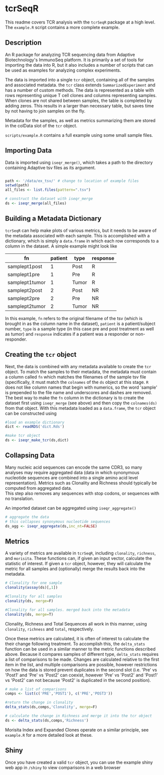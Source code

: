 # tcrSeqR

This readme covers TCR analysis with the `tcrSeqR` package at a high level.
The `example.R` script contains a more complete example. 

## Description

An R package for analyzing TCR sequencing data from Adaptive Biotechnology's ImmunoSeq platform.
It is primarily a set of tools for importing the data into R, but it also includes a number of
scripts that can be used as examples for analyzing complex experiments.

The data is imported into a single `tcr` object, containing all of the samples and associated metadata.
the `tcr` class extends `SummarizedExperiment` and has a number of custom
methods. The data is represented as a table with rows representing
unique T cell clones and columns representing samples. When clones are not shared between samples,
the table is completed by adding zeros. This results in a larger than necessary table, but saves
time by not having to join samples on the fly. 

Metadata for the samples, as well as metrics summarizing them are stored in the
colData slot of the `tcr` object. 

`scripts/example.R` contains a full example using some small sample files.

## Importing Data 
Data is imported using `iseqr_merge()`, which takes a path to the directory containing Adaptive
tsv files as its argument.

```R

path <- '/data/ex_tsv/' # change to location of example files
setwd(path)
all_files <- list.files(pattern=".tsv")

# construct the dataset with iseqr_merge
ds <- iseqr_merge(all_files)
``` 

## Building a Metadata Dictionary
`tcrSeqR` can help make plots of various metrics, but it needs to be aware of the metadata
associated with each sample. This is accomplished with a dictionary, which is simply a
`data.frame` in which each row corresponds to a column in the dataset. A simple example might
look like 

fn | patient | type | response
---|---------|------|---------- 
  samplept1post|       1|  Post|        R
   samplept1pre|       1|   Pre|        R
 samplept1tumor|       1| Tumor|        R
  samplept2post|       2|  Post|       NR
   samplept2pre|       2|   Pre|       NR
 samplept2tumor|       2| Tumor|       NR

In this example, `fn` refers to the original filename of the tsv (which is brought in as the
column name in the dataset), `patient` is a patient/subject number, `type` is a sample type (in
this case pre and post treatment as well as tumor) and `response` indicates if a patient was a
responder or non-responder.    

## Creating the `tcr` object

Next, the data is combined with any metadata available to create the `tcr`
object. To match the samples to their metadata, the metadata must contain a
column called `fn` which matches the filenames of the sample tsv file
(specifically, it must match the `colnames` of the `ds` object at this stage.
`R` does not like column names that begin with numerics, so the word 'sample' is
prepended to the file name and underscores and dashes are removed. The best way
to make the `fn` column in the dictionary is to create the dataset first using
`iseqr_merge` (see above) and then copy the `colnames(ds)` from that object.
With this metadata loaded as a `data.frame`, the `tcr` object can be constructed
using

```R
#load an example dictionary
dict <- readRDS('dict.Rds')

#make tcr object
ds <- iseqr_make_tcr(ds,dict)
```

## Collapsing Data 
Many nucleic acid sequences can encode the same CDR3, so many analyses may require aggregated
data (data in which synonymous nucleotide sequences are combined into a single amino acid level
representation). Metrics such as Clonality and Richness should typically be computed from aggregated
data.  
This step also removes any sequences with stop codons, or sequences with no
translation. 

An imported dataset can be aggregated using `iseqr_aggregate()`

```R
# aggregate the data
# this collapses synonymous nucleotide sequences
ds_agg <- iseqr_aggregate(ds,inc_nt=FALSE)
```  

## Metrics 
A variety of metrics are available in `tcrSeqR`, including `clonality`, `richness`, and `morisita`. 
These functions can, if given an input vector, calculate the statistic of
interest. If given a `tcr` object, however, they will calculate the metric for
all samples and (optionally) merge the results back into the metadata. 

```R
# Clonality for one sample
clonality(assay(ds)[,1])

#Clonality for all samples
clonality(ds, merge=F)

#Clonality for all samples. merged back into the metadata
clonality(ds, merge=T)
```
Clonality, Richness and Total Sequences all work in this manner, using
`clonality`, `richness` and `total`, respectively.  

Once these metrics are calculated, it is often of interest to calculate the
their change following treatment. To accomplish this, the `delta_stats` function
can be used in a similar manner to the metric functions described above. Because
it compares samples of different type, `delta_stats` requires a list of
comparisons to be made. Changes are calculated relative to the first item in the
list, and multiple comparisons are possible, however restrictions on how the
data is stored prevent duplicates in the second slot (i.e. 'Pre' vs 'Post1' and
'Pre' vs 'Post2' can coexist, however 'Pre' vs 'Post2' and 'Post1' vs 'Post2'
can not because 'Post2' is duplicated in the second position). 

```R
# make a list of comparisons
comps <- list(c('PRE','POST1'), c('PRE','POST3'))

#return the change in clonality
delta_stats(ds,comps,'Clonality', merge=F)

# calculate the change in Richness and merge it into the tcr object
ds <- delta_stats(ds,comps,'Richness')
```

Morisita Index and Expanded Clones operate on a similar principle, see
`example.R` for a more detailed look at these. 

## Shiny
Once you have created a valid `tcr` object, you can use the example shiny web
app in `/shiny` to view comparisons in a web browser 

